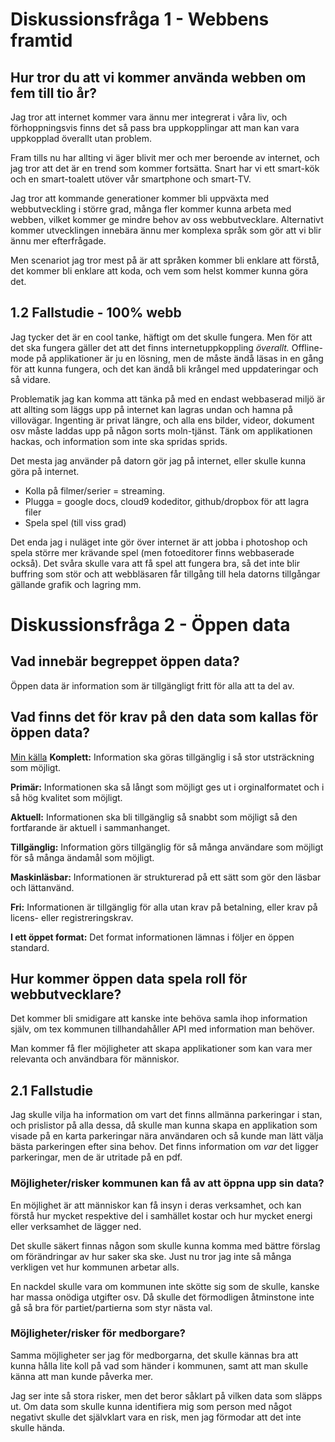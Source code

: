 # Diskussionsfråga 1 - Webbens framtid
## Hur tror du att vi kommer använda webben om fem till tio år?
Jag tror att internet kommer vara ännu mer integrerat i våra liv, och förhoppningsvis finns det så pass bra uppkopplingar att man kan vara uppkopplad överallt utan problem.

Fram tills nu har allting vi äger blivit mer och mer beroende av internet, och jag tror att det är en trend som kommer fortsätta. Snart har vi ett smart-kök och en smart-toalett utöver vår smartphone och smart-TV.

Jag tror att kommande generationer kommer bli uppväxta med webbutveckling i större grad, många fler kommer kunna arbeta med webben, vilket kommer ge mindre behov av oss webbutvecklare. Alternativt kommer utvecklingen innebära ännu mer komplexa språk som gör att vi blir ännu mer efterfrågade.

Men scenariot jag tror mest på är att språken kommer bli enklare att förstå, det kommer bli enklare att koda, och vem som helst kommer kunna göra det.

## 1.2 Fallstudie - 100% webb
Jag tycker det är en cool tanke, häftigt om det skulle fungera. Men för att det ska fungera gäller det att det finns internetuppkoppling *överallt.* Offline-mode på applikationer är ju en lösning, men de måste ändå läsas in en gång för att kunna fungera, och det kan ändå bli krångel med uppdateringar och så vidare.

Problematik jag kan komma att tänka på med en endast webbaserad miljö är att allting som läggs upp på internet kan lagras undan och hamna på villovägar. Ingenting är privat längre, och alla ens bilder, videor, dokument osv måste laddas upp på någon sorts moln-tjänst. Tänk om applikationen hackas, och information som inte ska spridas sprids. 

Det mesta jag använder på datorn gör jag på internet, eller skulle kunna göra på internet. 
- Kolla på filmer/serier = streaming.
- Plugga = google docs, cloud9 kodeditor, github/dropbox för att lagra filer
- Spela spel (till viss grad)

Det enda jag i nuläget inte gör över internet är att jobba i photoshop och spela större mer krävande spel (men fotoeditorer finns webbaserade också). Det svåra skulle vara att få spel att fungera bra, så det inte blir buffring som stör och att webbläsaren får tillgång till hela datorns tillgångar gällande grafik och lagring mm.

# Diskussionsfråga 2 - Öppen data
## Vad innebär begreppet öppen data?
Öppen data är information som är tillgängligt fritt för alla att ta del av. 


## Vad finns det för krav på den data som kallas för öppen data?
[Min källa](http://www.vinnova.se/opendata)
**Komplett:** Information ska göras tillgänglig i så stor utsträckning som möjligt. 

**Primär:** Informationen ska så långt som möjligt ges ut i orginalformatet och i så hög kvalitet som möjligt.

**Aktuell:** Informationen ska bli tillgänglig så snabbt som möjligt så den fortfarande är aktuell i sammanhanget.

**Tillgänglig:** Information görs tillgänglig för så många användare som möjligt för så många ändamål som möjligt.

**Maskinläsbar:** Informationen är strukturerad på ett sätt som gör den läsbar och lättanvänd.

**Fri:** Informationen är tillgänglig för alla utan krav på betalning, eller krav på licens- eller registreringskrav.

**I ett öppet format:** Det format informationen lämnas i följer en öppen standard.

## Hur kommer öppen data spela roll för webbutvecklare?
Det kommer bli smidigare att kanske inte behöva samla ihop information själv, om tex kommunen tillhandahåller API med information man behöver. 

Man kommer få fler möjligheter att skapa applikationer som kan vara mer relevanta och användbara för människor.

## 2.1 Fallstudie
Jag skulle vilja ha information om vart det finns allmänna parkeringar i stan, och prislistor på alla dessa, då skulle man kunna skapa en applikation som visade på en karta parkeringar nära användaren och så kunde man lätt välja bästa parkeringen efter sina behov. Det finns information om *var* det ligger parkeringar, men de är utritade på en pdf.

### Möjligheter/risker kommunen kan få av att öppna upp sin data?
En möjlighet är att människor kan få insyn i deras verksamhet, och kan förstå hur mycket respektive del i samhället kostar och hur mycket energi eller verksamhet de lägger ned. 

Det skulle säkert finnas någon som skulle kunna komma med bättre förslag om förändringar av hur saker ska ske. Just nu tror jag inte så många verkligen vet hur kommunen arbetar alls. 

En nackdel skulle vara om kommunen inte skötte sig som de skulle, kanske har massa onödiga utgifter osv. Då skulle det förmodligen åtminstone inte gå så bra för partiet/partierna som styr nästa val.

### Möjligheter/risker för medborgare?
Samma möjligheter ser jag för medborgarna, det skulle kännas bra att kunna hålla lite koll på vad som händer i kommunen, samt att man skulle känna att man kunde påverka mer.

Jag ser inte så stora risker, men det beror såklart på vilken data som släpps ut. Om data som skulle kunna identifiera mig som person med något negativt skulle det självklart vara en risk, men jag förmodar att det inte skulle hända.

